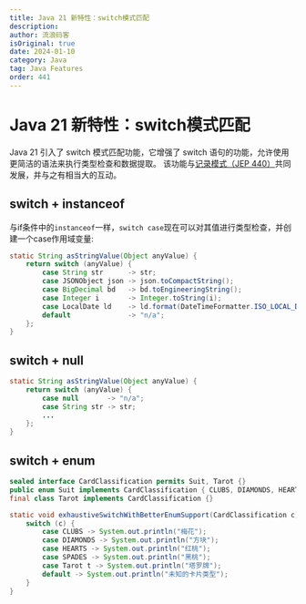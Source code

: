 ```yaml
---
title: Java 21 新特性：switch模式匹配
description:
author: 流浪码客
isOriginal: true
date: 2024-01-10
category: Java
tag: Java Features
order: 441
---
```


# Java 21 新特性：switch模式匹配

Java 21 引入了 switch 模式匹配功能，它增强了 switch 语句的功能，允许使用更简洁的语法来执行类型检查和数据提取。
该功能与[记录模式（JEP 440）](/java-features/Java21/jep440-record-partterns)共同发展，并与之有相当大的互动。


## switch + instanceof

与if条件中的`instanceof`一样，`switch case`现在可以对其值进行类型检查，并创建一个case作用域变量:

```java
static String asStringValue(Object anyValue) {
    return switch (anyValue) {
        case String str      -> str;
        case JSONObject json -> json.toCompactString();
        case BigDecimal bd   -> bd.toEngineeringString();
        case Integer i       -> Integer.toString(i);
        case LocalDate ld    -> ld.format(DateTimeFormatter.ISO_LOCAL_DATE);
        default              -> "n/a";
    };
}
```

## switch + null

```java
static String asStringValue(Object anyValue) {
    return switch (anyValue) {
        case null       -> "n/a";
        case String str -> str;
        ...
    };
}
```

## switch + enum

```java
sealed interface CardClassification permits Suit, Tarot {}
public enum Suit implements CardClassification { CLUBS, DIAMONDS, HEARTS, SPADES }
final class Tarot implements CardClassification {}

static void exhaustiveSwitchWithBetterEnumSupport(CardClassification c) {
    switch (c) {
        case CLUBS -> System.out.println("梅花");
        case DIAMONDS -> System.out.println("方块");
        case HEARTS -> System.out.println("红桃");
        case SPADES -> System.out.println("黑桃");
        case Tarot t -> System.out.println("塔罗牌");
        default -> System.out.println("未知的卡片类型");
    }
}
```

